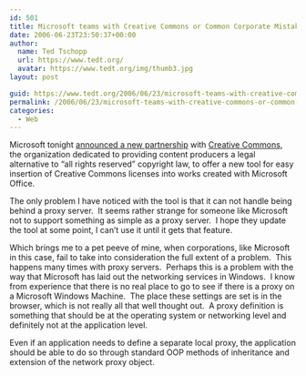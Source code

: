 ```yaml
---
id: 501
title: Microsoft teams with Creative Commons or Common Corporate Mistakes
date: 2006-06-23T23:50:37+00:00
author:
  name: Ted Tschopp
  url: https://www.tedt.org/
  avatar: https://www.tedt.org/img/thumb3.jpg
layout: post

guid: https://www.tedt.org/2006/06/23/microsoft-teams-with-creative-commons-or-common-corporate-mistakes/
permalink: /2006/06/23/microsoft-teams-with-creative-commons-or-common-corporate-mistakes/
categories:
  - Web
---
```

Microsoft tonight [announced a new partnership](http://www.microsoft.com/presspass/press/2006/jun06/06-20MSCreativeCommonsPR.mspx) with [Creative Commons](http://creativecommons.org/), the organization dedicated to providing content producers a legal alternative to “all rights reserved” copyright law, to offer a new tool for easy insertion of Creative Commons licenses into works created with Microsoft Office.

The only problem I have noticed with the tool is that it can not handle being behind a proxy server.&#160; It seems rather strange for someone like Microsoft not to support something as simple as a proxy server.&#160; I hope they update the tool at some point, I can’t use it until it gets that feature.

Which brings me to a pet peeve of mine, when corporations, like Microsoft in this case, fail to take into consideration the full extent of a problem.&#160; This happens many times with proxy servers.&#160; Perhaps this is a problem with the way that Microsoft has laid out the networking services in Windows.&#160; I know from experience that there is no real place to go to see if there is a proxy on a Microsoft Windows Machine.&#160; The place these settings are set is in the browser, which is not really all that well thought out.&#160; A proxy definition is something that should be at the operating system or networking level and definitely not at the application level.

Even if an application needs to define a separate local proxy, the application should be able to do so through standard OOP methods of inheritance and extension of the network proxy object.